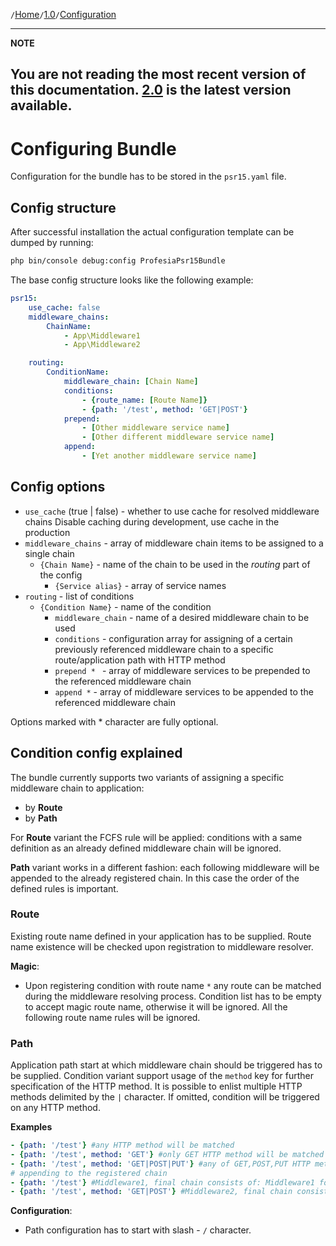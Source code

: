 `/`[Home](/psr15-symfony-bundle)`/`[1.0](/psr15-symfony-bundle/docs/1.0)`/`[Configuration](/psr15-symfony-bundle/docs/1.0/02-configuration.html)

---
**NOTE**

You are not reading the most recent version of this documentation. [2.0](/psr15-symfony-bundle/docs/2.0) is the latest version available.
---

# Configuring Bundle
Configuration for the bundle has to be stored in the `psr15.yaml` file.
## Config structure
After successful installation the actual configuration template can be dumped by running:
```bash
php bin/console debug:config ProfesiaPsr15Bundle
```
The base config structure looks like the following example:
```yaml
psr15:
    use_cache: false
    middleware_chains:
        ChainName:
            - App\Middleware1
            - App\Middleware2

    routing:
        ConditionName:
            middleware_chain: [Chain Name]
            conditions:
                - {route_name: [Route Name]}
                - {path: '/test', method: 'GET|POST'}
            prepend:
                - [Other middleware service name]
                - [Other different middleware service name]
            append:
                - [Yet another middleware service name]
```

## Config options
- `use_cache` (true | false) - whether to use cache for resolved middleware chains
  Disable caching during development, use cache in the production
- `middleware_chains` - array of middleware chain items to be assigned to a single chain
    - `{Chain Name}` - name of the chain to be used in the _routing_ part of the config
        - `{Service alias}` - array of service names
- `routing` - list of conditions
    - `{Condition Name}` - name of the condition
        - `middleware_chain` - name of a desired middleware chain to be used
        - `conditions` - configuration array for assigning of a certain previously referenced
          middleware chain to a specific route/application path with HTTP method
        - `prepend * ` - array of middleware services to be prepended to the referenced middleware chain
        - `append *` - array of middleware services to be appended to the referenced middleware chain

Options marked with * character are fully optional.

## Condition config explained
The bundle currently supports two variants of assigning a specific middleware chain to application:
- by **Route**
- by **Path**

For **Route** variant the FCFS rule will be applied:
conditions with a same definition as an already defined middleware chain will be ignored.

**Path** variant works in a different fashion: each following middleware will be appended to the already registered chain.
In this case the order of the defined rules is important.
### Route
Existing route name defined in your application has to be supplied.
Route name existence will be checked upon registration to middleware resolver.

**Magic**:
- Upon registering condition with route name `*` any route can be matched during the middleware resolving process.
  Condition list has to be empty to accept magic route name, otherwise it will be ignored.
  All the following route name rules will be ignored.
### Path
Application path start at which middleware chain should be triggered has to be supplied.
Condition variant support usage of the `method` key for further specification of the HTTP method.
It is possible to enlist multiple HTTP methods delimited by the `|` character.
If omitted, condition will be triggered on any HTTP method.

**Examples**
```yaml
- {path: '/test'} #any HTTP method will be matched
- {path: '/test', method: 'GET'} #only GET HTTP method will be matched
- {path: '/test', method: 'GET|POST|PUT'} #any of GET,POST,PUT HTTP methods will be matched
# appending to the registered chain
- {path: '/test'} #Middleware1, final chain consists of: Middleware1 for each HTTP method
- {path: '/test', method: 'GET|POST'} #Middleware2, final chain consists of: Middleware1, Middleware2 for GET|POST HTTP method and of: Middleware1 for the remaining HTTP method
```

**Configuration**:
- Path configuration has to start with slash - `/` character.
